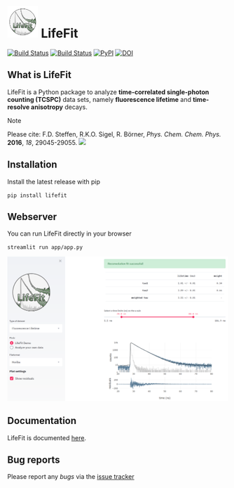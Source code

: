 # <img src="https://raw.githubusercontent.com/RNA-FRETools/Lifefit/master/docs/images/lifefit_logo.png" width="70"> LifeFit

[![Build Status](https://github.com/RNA-FRETools/LifeFit/actions/workflows/build.yml/badge.svg)](https://github.com/RNA-FRETools/Lifefit/actions/workflows/build.yml)
[![Build Status](https://github.com/RNA-FRETools/LifeFit/actions/workflows/docs.yml/badge.svg)](https://github.com/RNA-FRETools/Lifefit/actions/workflows/docs.yml)
[![PyPI](https://img.shields.io/pypi/v/lifefit)](https://pypi.org/project/lifefit/)
[![DOI](https://zenodo.org/badge/DOI/10.5281/zenodo.10966753.svg)](https://doi.org/10.5281/zenodo.10966753)

## What is LifeFit
LifeFit is a Python package to analyze **time-correlated single-photon counting (TCSPC)** data sets, namely **fluorescence lifetime** and **time-resolve anisotropy** decays.

> [!Note]
> Please cite: F.D. Steffen, R.K.O. Sigel, R. Börner, *Phys. Chem. Chem. Phys.* **2016**, *18*, 29045-29055. [![](https://img.shields.io/badge/DOI-10.1039/C6CP04277E-blue.svg)](https://doi.org/10.1039/C6CP04277E)


## Installation
Install the latest release with pip

```
pip install lifefit
```

## Webserver
You can run LifeFit directly in your browser

```
streamlit run app/app.py
```
<img src="https://raw.githubusercontent.com/RNA-FRETools/Lifefit/master/docs/images/webserver.png">


## Documentation
LifeFit is documented [here](https://rna-fretools.github.io/lifefit).


## Bug reports
Please report any *bugs* via the [issue tracker](https://github.com/RNA-FRETools/Lifefit/issues)

